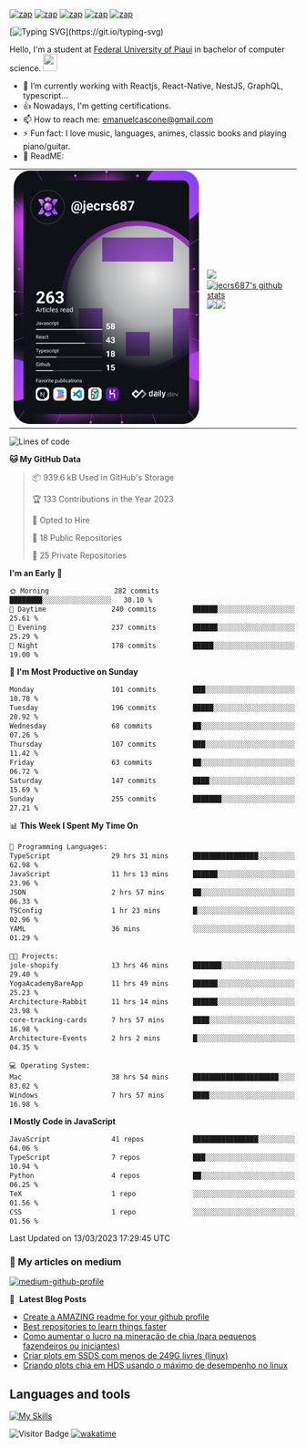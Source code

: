 


[![zap](https://img.shields.io/badge/Telegram-2CA5E0?style=for-the-badge&logo=telegram&logoColor=white)](https://telegram.me/jecrs687)
[![zap](https://img.shields.io/badge/Messenger-00B2FF?style=for-the-badge&logo=messenger&logoColor=white)](https://www.messenger.com/t/jecrs687)
[![zap](https://img.shields.io/badge/Discord-7289DA?style=for-the-badge&logo=discord&logoColor=white)](https://discordapp.com/users/551785804888932354)
[![zap](https://img.shields.io/badge/Instagram-E4405F?style=for-the-badge&logo=instagram&logoColor=white)](https://www.instagram.com/jecrs687/)
[![zap]( https://img.shields.io/badge/LinkedIn-0077B5?style=for-the-badge&logo=linkedin&logoColor=white)](https://www.linkedin.com/in/jecrs687/)

[![Typing SVG](https://readme-typing-svg.herokuapp.com?lines=Hi%2C+I'm+happy+because+you+are+here!!!)](https://git.io/typing-svg)

Hello, I'm a student at [Federal University of Piaui](https://ufpi.br/) in bachelor of computer science. <a href="https://www.gautamkrishnar.com/"><img src="https://media.giphy.com/media/hvRJCLFzcasrR4ia7z/giphy.gif" width="25px" height="30px"></a>

- 🍃 I’m currently working with Reactjs, React-Native, NestJS, GraphQL, typescript...
- 👍 Nowadays, I'm getting certifications.
- 📫 How to reach me: emanuelcascone@gmail.com
- ⚡ Fun fact: I love music, languages, animes, classic books and playing piano/guitar.
- 🫣 ReadME: 

<table cellspacing="0" cellpadding="0" style="width: fit-content; border:0; max-width: fit-content">
        <tr>
                <td>
                        <a href="https://app.daily.dev/jecrs687">
                                <img src="https://github.com/jecrs687/jecrs687/blob/main/devcard.svg"
                                        width="400" alt="Emanuel Cascone's Dev Card" />
                        </a>
                </td>
                <td>
                        <table style="width: fit-content; border:0;">
                                <tr>
                                        <a href="https://github.com/jecrs687">
                                                <img src="https://github-readme-stats.vercel.app/api/wakatime?username=jecrs687&langs_count=10&layout=compact&custom_title=Emanuel%20Cascone%20WakaTime&theme=dark&hide_border=true"
                                                        width="400">
                                        </a>
                                </tr>
                          <br/>
                                <tr>
                                        <a href="https://github.com/jecrs687">
                                               <img aling="center"
                                                        src="https://github-readme-stats.vercel.app/api?username=jecrs687&show_icons=true&include_all_commits=true&theme=dark&hide_border=true&count_private=true&ring_color=pink"
                                                        alt="jecrs687's github stats" width="400"/>
                                        </a> 
                                </tr>
                          <br/>
                                <tr> 
                                              <a href="https://github.com/jecrs687">
                                                                   <img src="https://github-readme-stats.vercel.app/api/top-langs/?username=jecrs687&layout=compact&theme=dark&hide_border=true&langs_count=6"
                                                                          width="190" /></a><a
                                                                  href="https://spotify-github-profile.vercel.app/api/view?uid=31tl7hwnjbfgpjinrrnzwnitba7e&redirect=true"><img aling="center"
                                                                          src="https://spotify-github-profile.vercel.app/api/view?uid=31tl7hwnjbfgpjinrrnzwnitba7e&cover_image=true&theme=novatorem&show_offline=true&background_color=000000&bar_color=53b14f&bar_color_cover=false"
                                                                          width="190" />
                                                          </a>       
                                </tr>
                        </table>
                </td>
        </tr>
</table>

<!--START_SECTION:waka-->
![Lines of code](https://img.shields.io/badge/From%20Hello%20World%20I%27ve%20Written-4.9%20million%20lines%20of%20code-blue)

**🐱 My GitHub Data** 

> 📦 939.6 kB Used in GitHub's Storage 
 > 
> 🏆 133 Contributions in the Year 2023
 > 
> 💼 Opted to Hire
 > 
> 📜 18 Public Repositories 
 > 
> 🔑 25 Private Repositories 
 > 
**I'm an Early 🐤** 

```text
🌞 Morning                282 commits         ████████░░░░░░░░░░░░░░░░░   30.10 % 
🌆 Daytime                240 commits         ██████░░░░░░░░░░░░░░░░░░░   25.61 % 
🌃 Evening                237 commits         ██████░░░░░░░░░░░░░░░░░░░   25.29 % 
🌙 Night                  178 commits         █████░░░░░░░░░░░░░░░░░░░░   19.00 % 
```
📅 **I'm Most Productive on Sunday** 

```text
Monday                   101 commits         ███░░░░░░░░░░░░░░░░░░░░░░   10.78 % 
Tuesday                  196 commits         █████░░░░░░░░░░░░░░░░░░░░   20.92 % 
Wednesday                68 commits          ██░░░░░░░░░░░░░░░░░░░░░░░   07.26 % 
Thursday                 107 commits         ███░░░░░░░░░░░░░░░░░░░░░░   11.42 % 
Friday                   63 commits          ██░░░░░░░░░░░░░░░░░░░░░░░   06.72 % 
Saturday                 147 commits         ████░░░░░░░░░░░░░░░░░░░░░   15.69 % 
Sunday                   255 commits         ███████░░░░░░░░░░░░░░░░░░   27.21 % 
```


📊 **This Week I Spent My Time On** 

```text
💬 Programming Languages: 
TypeScript               29 hrs 31 mins      ████████████████░░░░░░░░░   62.98 % 
JavaScript               11 hrs 13 mins      ██████░░░░░░░░░░░░░░░░░░░   23.96 % 
JSON                     2 hrs 57 mins       ██░░░░░░░░░░░░░░░░░░░░░░░   06.33 % 
TSConfig                 1 hr 23 mins        █░░░░░░░░░░░░░░░░░░░░░░░░   02.96 % 
YAML                     36 mins             ░░░░░░░░░░░░░░░░░░░░░░░░░   01.29 % 

🐱‍💻 Projects: 
jole-shopify             13 hrs 46 mins      ███████░░░░░░░░░░░░░░░░░░   29.40 % 
YogaAcademyBareApp       11 hrs 49 mins      ██████░░░░░░░░░░░░░░░░░░░   25.23 % 
Architecture-Rabbit      11 hrs 14 mins      ██████░░░░░░░░░░░░░░░░░░░   23.98 % 
core-tracking-cards      7 hrs 57 mins       ████░░░░░░░░░░░░░░░░░░░░░   16.98 % 
Architecture-Events      2 hrs 2 mins        █░░░░░░░░░░░░░░░░░░░░░░░░   04.35 % 

💻 Operating System: 
Mac                      38 hrs 54 mins      █████████████████████░░░░   83.02 % 
Windows                  7 hrs 57 mins       ████░░░░░░░░░░░░░░░░░░░░░   16.98 % 
```

**I Mostly Code in JavaScript** 

```text
JavaScript               41 repos            ████████████████░░░░░░░░░   64.06 % 
TypeScript               7 repos             ███░░░░░░░░░░░░░░░░░░░░░░   10.94 % 
Python                   4 repos             ██░░░░░░░░░░░░░░░░░░░░░░░   06.25 % 
TeX                      1 repo              ░░░░░░░░░░░░░░░░░░░░░░░░░   01.56 % 
CSS                      1 repo              ░░░░░░░░░░░░░░░░░░░░░░░░░   01.56 % 
```




 Last Updated on 13/03/2023 17:29:45 UTC
<!--END_SECTION:waka-->

### 📖 My articles on medium

  [![medium-github-profile](https://github-readme-medium-recent-article.vercel.app/medium/@jecrs687/0)](https://github-readme-medium-recent-article.vercel.app/medium/@jecrs687/0)

📕 &nbsp;**Latest Blog Posts**

<!-- BLOG-POST-LIST:START -->
- [Create a AMAZING readme for your github profile](https://dev.to/jecrs687/create-a-amazing-readme-for-your-github-profile-3jj0)
- [Best repositories to learn things faster](https://dev.to/jecrs687/best-repositories-to-learn-something-different-487c)
- [Como aumentar o lucro na mineração de chia &lpar;para pequenos fazendeiros ou iniciantes&rpar;](https://dev.to/jecrs687/como-aumentar-o-lucro-com-a-chia-para-pequenos-fazendeiros-ou-iniciantes-1o2b)
- [Criar plots em SSDS com menos de 249G livres &lpar;linux&rpar;](https://dev.to/jecrs687/criar-plots-em-ssds-com-menos-de-249g-livres-linux-2o0e)
- [Criando plots chia em HDS usando o máximo de desempenho no linux](https://dev.to/jecrs687/criando-plots-chias-em-hds-usando-o-maximo-de-desempenho-no-linux-4ecf)
<!-- BLOG-POST-LIST:END -->

## Languages and tools

  [![My Skills](https://skillicons.dev/icons?i=nodejs,javascript,typescript,c,python,vscode,linux,docker,mysql,mongodb,redis,heroku,html,css,scss,aws,react,nestjs,nextjs,graphql,express,firebase,github,wordpress,discord)](https://skillicons.dev)
  
![Visitor Badge](https://visitor-badge.laobi.icu/badge?page_id=jecrs687.jecrs687)
[![wakatime](https://wakatime.com/badge/user/777fc214-6eb8-4627-8c93-467c3ac7e028.svg)](https://wakatime.com/@777fc214-6eb8-4627-8c93-467c3ac7e028)

